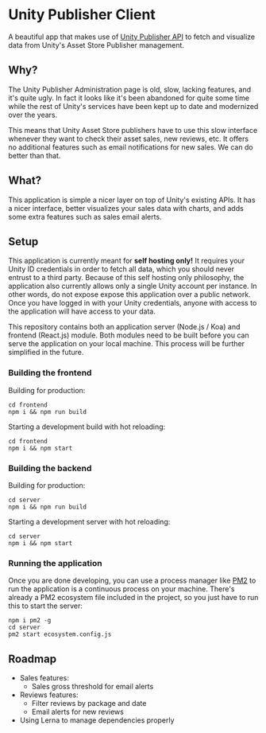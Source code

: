 # Unity Publisher Client

A beautiful app that makes use of [Unity Publisher API](https://github.com/Kwintenvdb/unity-publisher-api) to fetch and visualize data from Unity's Asset Store Publisher management.



## Why?

The Unity Publisher Administration page is old, slow, lacking features, and it's quite ugly. In fact it looks like it's been abandoned for quite some time while the rest of Unity's services have been kept up to date and modernized over the years.

This means that Unity Asset Store publishers have to use this slow interface whenever they want to check their asset sales, new reviews, etc. It offers no additional features such as email notifications for new sales. We can do better than that.

## What?

This application is simple a nicer layer on top of Unity's existing APIs. It has a nicer interface, better visualizes your sales data with charts, and adds some extra features such as sales email alerts.

## Setup

This application is currently meant for **self hosting only!** It requires your Unity ID credentials in order to fetch all data, which you should never entrust to a third party. Because of this self hosting only philosophy, the application also currently allows only a single Unity account per instance. In other words, do not expose expose this application over a public network. Once you have logged in with your Unity credentials, anyone with access to the application will have access to your data.

This repository contains both an application server (Node.js / Koa) and frontend (React.js) module. Both modules need to be built before you can serve the application on your local machine. This process will be further simplified in the future.

### Building the frontend

Building for production:

```
cd frontend
npm i && npm run build
```

Starting a development build with hot reloading:

```
cd frontend
npm i && npm start
```

### Building the backend

Building for production:

```
cd server
npm i && npm run build
```

Starting a development server with hot reloading:

```
cd server
npm i && npm start
```

### Running the application

Once you are done developing, you can use a process manager like [PM2](https://pm2.keymetrics.io/) to run the application is a continuous process on your machine. There's already a PM2 ecosystem file included in the project, so you just have to run this to start the server:

```
npm i pm2 -g
cd server
pm2 start ecosystem.config.js
```

## Roadmap

* Sales features:
   * Sales gross threshold for email alerts
* Reviews features:
   * Filter reviews by package and date
   * Email alerts for new reviews
* Using Lerna to manage dependencies properly
